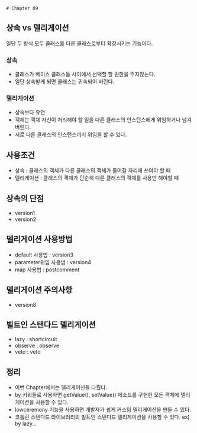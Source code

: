                                                                                                                                                                                                                     # Chapter 09

## 상속 vs 델리게이션

일단 두 방식 모두 클래스를 다른 클래스로부터 확장시키는 기능이다.

### 상속

- 클래스가 베이스 클래스들 사이에서 선택할 할 권한을 주지않는다.
- 일단 상속받게 되면 클래스는 귀속되어 버린다.

### 델리게이션

- 상속보다 유연
- 객체는 객체 자신이 처리해야 할 일을 다른 클래스의 인스턴스에게 위임하거나 넘겨버린다.
- 서로 다른 클래스의 인스턴스끼리 위임을 할 수 있다.

## 사용조건

- 상속 : 클래스의 객체가 다른 클래스의 객체가 들어갈 자리에 쓰여야 할 때
- 델리게이션 : 클래스의 객체가 단순히 다른 클래스의 객체를 사용만 해야할 때

## 상속의 단점

- version1
- version2

## 델리게이션 사용방법

- default 사용법 : version3
- parameter위임 사용법 : version4
- map 사용법 : postcomment

## 델리게이션 주의사항

- version8

## 빌트인 스탠다드 델리게이션

- lazy : shortcircuit
- observe : observe
- veto : veto

## 정리

- 이번 Chapter에서는 델리게이션을 다뤘다.
- by 키워들르 사용하면 getValue(), setValue() 메소드를 구현한 모든 객체에 델리게이션을 사용할 수 있다.
- lowceremony 기능을 사용하면 개발자가 쉽게 커스텀 델리게이션을 만들 수 있다.
- 코틀린 스탠다드 라이브러리의 빌트인 스탠다드 델리게이션을 사용할 수 있다. ex) by lazy...
